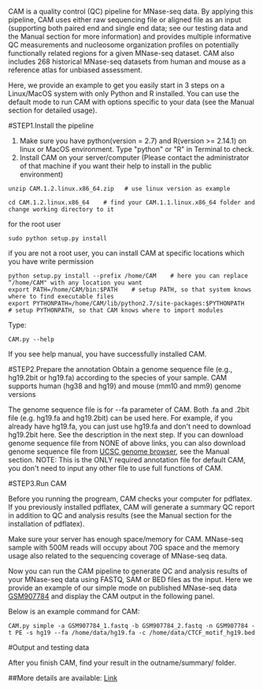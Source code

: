 CAM is a quality control (QC) pipeline for MNase-seq data. By applying this pipeline, CAM uses either raw sequencing file or aligned file as an input (supporting both paired end and single end data; see our testing data and the Manual section for more information) and provides multiple informative QC measurements and nucleosome organization profiles on potentially functionally related regions for a given MNase-seq dataset. CAM also includes 268 historical MNase-seq datasets from human and mouse as a reference atlas for unbiased assessment.

Here, we provide an example to get you easily start in 3 steps on a Linux/MacOS system with only Python and R installed. You can use the default mode to run CAM with options specific to your data (see the Manual section for detailed usage).


#STEP1.Install the pipeline

1. Make sure you have python(version = 2.7) and R(version >= 2.14.1) on linux or MacOS environment. Type "python" or "R" in Terminal to check.
2. Install CAM on your server/computer (Please contact the administrator of that machine if you want their help to install in the public environment)
```
unzip CAM.1.2.linux.x86_64.zip   # use linux version as example

cd CAM.1.2.linux.x86_64    # find your CAM.1.1.linux.x86_64 folder and change working directory to it
```
for the root user
```
sudo python setup.py install
```
if you are not a root user, you can install CAM at specific locations which you have write permission
```
python setup.py install --prefix /home/CAM    # here you can replace “/home/CAM" with any location you want
export PATH=/home/CAM/bin:$PATH    # setup PATH, so that system knows where to find executable files
export PYTHONPATH=/home/CAM/lib/python2.7/site-packages:$PYTHONPATH    # setup PYTHONPATH, so that CAM knows where to import modules
```
Type:
```
CAM.py --help
```
If you see help manual, you have successfully installed CAM.

#STEP2.Prepare the annotation
Obtain a genome sequence file (e.g., hg19.2bit or hg19.fa) according to the species of your sample.
CAM supports human (hg38 and hg19) and mouse (mm10 and mm9) genome versions

The genome sequence file is for --fa parameter of CAM. Both .fa and .2bit file (e.g. hg19.fa and hg19.2bit) can be used here. For example, if you already have hg19.fa, you can just use hg19.fa and don't need to download hg19.2bit here. See the description in the next step. If you can download genome sequence file from NONE of above links, you can also download genome sequence file from [UCSC genome browser](http://genome.ucsc.edu/cgi-bin/hgTables), see the Manual section.
NOTE: This is the ONLY required annotation file for default CAM, you don't need to input any other file to use full functions of CAM.

#STEP3.Run CAM

Before you running the progream, CAM checks your computer for pdflatex. If you previously installed pdflatex, CAM will generate a summary QC report in addition to QC and analysis results (see the Manual section for the installation of pdflatex).

Make sure your server has enough space/memory for CAM. MNase-seq sample with 500M reads will occupy about 70G space and the memory usage also related to the sequencing coverage of MNase-seq data.

Now you can run the CAM pipeline to generate QC and analysis results of your MNase-seq data using FASTQ, SAM or BED files as the input. 
Here we provide an example of our simple mode on published MNase-seq data [GSM907784](https://www.ncbi.nlm.nih.gov/geo/query/acc.cgi?acc=GSM907784) and display the CAM output in the following panel.

Below is an example command for CAM:
```
CAM.py simple -a GSM907784_1.fastq -b GSM907784_2.fastq -n GSM907784 -t PE -s hg19 --fa /home/data/hg19.fa -c /home/data/CTCF_motif_hg19.bed
```

#Output and testing data

After you finish CAM, find your result in the outname/summary/ folder.

##More details are available: [Link](https://zhanglab.tongji.edu.cn/softwares/CAM/index.html)


